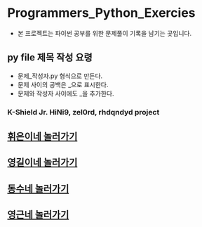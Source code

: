 # Programmers_Python_Exercies
- 본 프로젝트는 파이썬 공부를 위한 문제풀이 기록을 남기는 곳입니다.



## py file 제목 작성 요령
- 문제_작성자.py 형식으로 만든다.
- 문제 사이의 공백은 _으로 표시한다.
- 문제와 작성자 사이에도 _을 추가한다.



### K-Shield Jr. HiNi9, zel0rd, rhdqndyd project

## [휘은이네 놀러가기](https://hini9.github.io)
## [영길이네 놀러가기](https://zel0rd.tistory.com)
## [동수네 놀러가기](https://ehdtnwWkdWkd.com)
## [영근네 놀러가기](https://pqnoil.tistory.com/)
